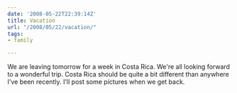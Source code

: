 ```yaml
---
date: '2008-05-22T22:39:14Z'
title: Vacation
url: "/2008/05/22/vacation/"
tags:
- family

---
```

<p>We are leaving tomorrow for a week in Costa Rica. We're all looking forward to a wonderful trip. Costa Rica should be quite a bit different than anywhere I've been recently. I'll post some pictures when we get back.</p>
